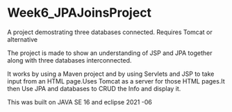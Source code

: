 # Week6_JPAJoinsProject
 A project demostrating three databases connected.
Requires Tomcat or alternative

The project is made to show an understanding of JSP and JPA together along with three databases interconnected.

It works by using a Maven project and by using Servlets and JSP to take input from an HTML page.Uses Tomcat as a server for those HTML pages.It then Use JPA and databases to CRUD the Info and display it.

This was built on JAVA SE 16 and eclipse 2021 -06